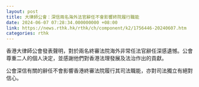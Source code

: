 ```yaml
---
layout: post
title: 大律師公會：深信兩名海外法官辭任不會影響終院履行職能
date: 2024-06-07 07:28:34.000000000 +08:00
link: https://news.rthk.hk/rthk/ch/component/k2/1756446-20240607.htm
categories: rthk
---
```


香港大律師公會發表聲明，對於兩名終審法院海外非常任法官辭任深感遺憾。公會尊重二人的個人決定，並感謝他們對香港法理發展及法治作出的貢獻。

公會深信有關的辭任不會影響香港終審法院履行其司法職能，亦對司法獨立有絕對信心。
